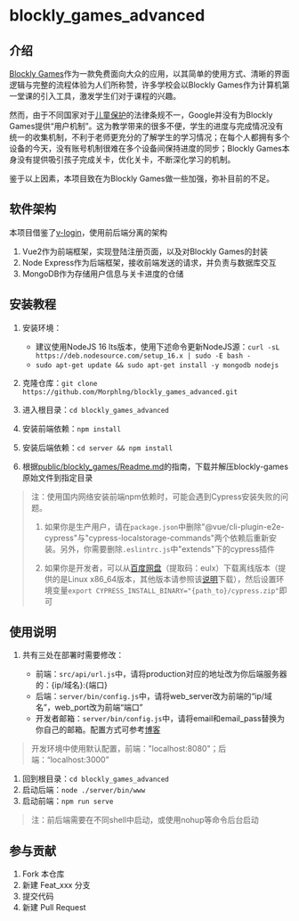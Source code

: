 # blockly_games_advanced

## 介绍

[Blockly Games](https://blockly.games/)作为一款免费面向大众的应用，以其简单的使用方式、清晰的界面逻辑与完整的流程体验为人们所称赞，许多学校会以Blockly Games作为计算机第一堂课的引入工具，激发学生们对于课程的兴趣。

然而，由于不同国家对于[儿童保护](https://groups.google.com/g/blockly-games/c/buQOX5q-pGU)的法律条规不一，Google并没有为Blockly Games提供“用户机制”。这为教学带来的很多不便，学生的进度与完成情况没有统一的收集机制，不利于老师更充分的了解学生的学习情况；在每个人都拥有多个设备的今天，没有账号机制很难在多个设备间保持进度的同步；Blockly Games本身没有提供吸引孩子完成关卡，优化关卡，不断深化学习的机制。

鉴于以上因素，本项目致在为Blockly Games做一些加强，弥补目前的不足。

## 软件架构

本项目借鉴了[v-login](https://github.com/DFairy/v-login-page)，使用前后端分离的架构

1. Vue2作为前端框架，实现登陆注册页面，以及对Blockly Games的封装
2. Node Express作为后端框架，接收前端发送的请求，并负责与数据库交互
3. MongoDB作为存储用户信息与关卡进度的仓储

## 安装教程

1.  安装环境：
    
    - 建议使用NodeJS 16 lts版本，使用下述命令更新NodeJS源：`curl -sL https://deb.nodesource.com/setup_16.x | sudo -E bash -`
    - `sudo apt-get update && sudo apt-get install -y mongodb nodejs`

2.  克隆仓库：`git clone https://github.com/Morphlng/blockly_games_advanced.git`
3.  进入根目录：`cd blockly_games_advanced`
4.  安装前端依赖：`npm install`
5.  安装后端依赖：`cd server && npm install`
6.  根据[public/blockly_games/Readme.md](public/blockly_games/Readme.md)的指南，下载并解压blockly-games原始文件到指定目录

> 注：使用国内网络安装前端npm依赖时，可能会遇到Cypress安装失败的问题。
> 
> 1. 如果你是生产用户，请在`package.json`中删除"@vue/cli-plugin-e2e-cypress"与"cypress-localstorage-commands"两个依赖后重新安装。另外，你需要删除`.eslintrc.js`中"extends"下的cypress插件
> 
> 2. 如果你是开发者，可以从[百度网盘](https://pan.baidu.com/s/1NEe8jVrpCaYhkWV94ns6Bw?pwd=eulx)（提取码：eulx）下载离线版本（提供的是Linux x86_64版本，其他版本请参照该[说明](https://www.bilibili.com/read/cv14322137)下载），然后设置环境变量`export CYPRESS_INSTALL_BINARY="{path_to}/cypress.zip"`即可

## 使用说明

1. 共有三处在部署时需要修改：

    - 前端：`src/api/url.js`中，请将production对应的地址改为你后端服务器的：{ip/域名}:{端口}
    - 后端：`server/bin/config.js`中，请将web_server改为前端的“ip/域名”，web_port改为前端“端口”
    - 开发者邮箱：`server/bin/config.js`中，请将email和email_pass替换为你自己的邮箱。配置方式可参考[博客](https://blog.csdn.net/qq_40571631/article/details/89206851)

> 开发环境中使用默认配置，前端："localhost:8080"；后端：“localhost:3000”

1. 回到根目录：`cd blockly_games_advanced`
2. 启动后端：`node ./server/bin/www`
3. 启动前端：`npm run serve`

> 注：前后端需要在不同shell中启动，或使用nohup等命令后台启动

## 参与贡献

1.  Fork 本仓库
2.  新建 Feat_xxx 分支
3.  提交代码
4.  新建 Pull Request